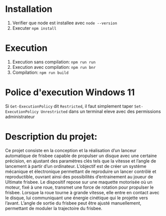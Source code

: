 # Installation
1. Verifier que node est installee avec `node --version`
2. Executer `npm install`

# Execution
1. Execution sans compilation: `npm run run`
2. Execution avec compilation: `npm run bnr`
3. Compilation: `npm run build`

# Police d'execution Windows 11
Si `Get-ExecutionPolicy` dit `Restricted`, il faut simplement taper `Set-ExecutionPolicy Unrestricted` dans un terminal eleve avec des permissions administrateur

# Description du projet:
Ce projet consiste en la conception et la réalisation d’un lanceur automatique de frisbee capable de propulser un disque avec une certaine précision, en ajustant des paramètres clés tels que la vitesse et l’angle de lancement à partir d’un ordinateur. L’objectif est de créer un système mécanique et électronique permettant de reproduire un lancer contrôlé et reproductible, ouvrant ainsi des possibilités d’entrainement au joueur de Ultimate frisbee.
Le dispositif repose sur une maquette motorisée où un moteur, fixé à une roue, transmet une force de rotation pour propulser le frisbee. Lorsque la roue tourne à grande vitesse, elle entre en contact avec le disque, lui communiquant une énergie cinétique qui le projette vers l’avant. L’angle de sortie du frisbee peut être ajusté manuellement, permettant de moduler la trajectoire du frisbee.
